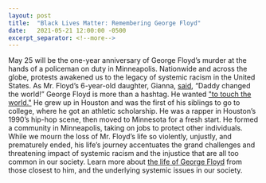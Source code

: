 ```yaml
---
layout: post
title:  "Black Lives Matter: Remembering George Floyd"
date:   2021-05-21 12:00:00 -0500
excerpt_separator: <!--more-->
---
```

May 25 will be the one-year anniversary of George Floyd’s murder at the hands of a policeman on duty in Minneapolis. Nationwide and across the globe, protests awakened us to the legacy of systemic racism <!--more--> in the United States. As Mr. Floyd’s 6-year-old daughter, Gianna, [said][said], “Daddy changed the world!” George Floyd is more than a hashtag. He wanted ["to touch the world."][world] He grew up in Houston and was the first of his siblings to go to college, where he got an athletic scholarship. He was a rapper in Houston’s 1990’s hip-hop scene, then moved to Minnesota for a fresh start. He formed a community in Minneapolis, taking on jobs to protect other individuals. While we mourn the loss of Mr. Floyd’s life so violently, unjustly, and prematurely ended, his life’s journey accentuates the grand challenges and threatening impact of systemic racism and the injustice that are all too common in our society. Learn more about [the life of George Floyd][life] from those closest to him, and the underlying systemic issues in our society.

[said]: https://r20.rs6.net/tn.jsp?f=0017SGZ1qiak4cQ07Th41xF3q6Nbmq8-C3r6clTgeaIsvjYvd05UCTvZai-JKWtOxxUQU8Rp5rn3Z3fLA0L8PdYnBoT3sv5DCKFJQrFNOSQQlBwmNi42ug4n5uWPi_CQa0Wu6JFwbaguVB1Br6VyxIV887o5jbwEWW6S_iyA0ATTps=&c=B2SWID8N9GPQsoZe2EkdTZOR5qHmU3kNSrXvMWujC_XmbJ1txnIUVg==&ch=2eefSvtxt7SZEFq_ySVUeXaBODEw_teN8K-x2HZkpvuVXzLXNwub9A==
[world]: https://r20.rs6.net/tn.jsp?f=0017SGZ1qiak4cQ07Th41xF3q6Nbmq8-C3r6clTgeaIsvjYvd05UCTvZcTuf8v3_JjXXBANLK-_Uu73mH5VeG0PywIeEI_Rn-D3EE_hmOoB_5W3gxeOcWGZM0sLzB4Rp_8nLu1KcaJl2D9OmQXjRExphdxomfuvX_BuALgAEAtMBtIn0cch4I7q9W0hhUU_JStS&c=B2SWID8N9GPQsoZe2EkdTZOR5qHmU3kNSrXvMWujC_XmbJ1txnIUVg==&ch=2eefSvtxt7SZEFq_ySVUeXaBODEw_teN8K-x2HZkpvuVXzLXNwub9A==
[life]: https://r20.rs6.net/tn.jsp?f=0017SGZ1qiak4cQ07Th41xF3q6Nbmq8-C3r6clTgeaIsvjYvd05UCTvZai-JKWtOxxU7_PIv3zWU83ToTV2f9sPRC3-ZqQL49xaMhX23jGxhVl1unhWDnxfUCek8SUbAU8XLIjHmMAxCmMBmmMCMkYYOBnmmsnbshXffkf41yAIqCZ9axcOe1qcUBEJTMKEpijW74l1dKtaxQwh71g7lhg8NDZnujakKKKBk5pRFxYhm19zWpJs61z0ZflexNCs_o8I&c=B2SWID8N9GPQsoZe2EkdTZOR5qHmU3kNSrXvMWujC_XmbJ1txnIUVg==&ch=2eefSvtxt7SZEFq_ySVUeXaBODEw_teN8K-x2HZkpvuVXzLXNwub9A==